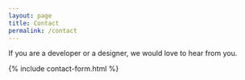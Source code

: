 ```yaml
---
layout: page
title: Contact
permalink: /contact
---
```


If you are a developer or a designer, we would love to hear from you.

{% include contact-form.html %}
